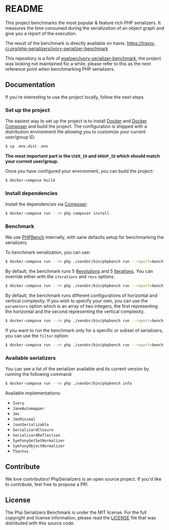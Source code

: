 # README

This project benchmarks the most popular & feature rich PHP serializers. It measures the time consumed during the 
serialization of an object graph and give you a report of the execution.

The result of the benchmark is directly available on travis: https://travis-ci.org/php-serializers/ivory-serializer-benchmark

This repository is a fork of [egeloen/ivory-serializer-benchmark](https://github.com/egeloen/ivory-serializer-benchmark),
the project was looking not maintained for a while, please refer to this as the next reference point when benchmarking
PHP serializers.

## Documentation

If you're interesting to use the project locally, follow the next steps.

### Set up the project

The easiest way to set up the project is to install [Docker](https://www.docker.com) and
[Docker Composer](https://docs.docker.com/compose/) and build the project. The configuration is shipped with a 
distribution environment file allowing you to customize your current user/group ID:

``` bash
$ cp .env.dist .env
```

**The most important part is the `USER_ID` and `GROUP_ID` which should match your current user/group.**

Once you have configured your environment, you can build the project:

``` bash
$ docker-compose build
```

### Install dependencies

Install the dependencies via [Composer](https://getcomposer.org/):

``` bash
$ docker-compose run --rm php composer install
```

### Benchmark

We use [PHPBench](https://phpbench.readthedocs.io/) internally, with sane defaults setup for benchmarking the serializers.

To benchmark serialization, you can use:

``` bash
$ docker-compose run --rm php ./vendor/bin/phpbench run --report=bench
```

By default, the benchmark runs 5 [Revolutions](https://phpbench.readthedocs.io/en/latest/writing-benchmarks.html#improving-precision-revolutions) and 5 [Iterations](https://phpbench.readthedocs.io/en/latest/writing-benchmarks.html#verifying-and-improving-stability-iterations).
You can override either with the `iterations` and `revs` options.

``` bash
$ docker-compose run --rm php ./vendor/bin/phpbench run --report=bench --iterations=10 --revs=10
```

By default, the benchmark runs different configurations of horizontal and vertical complexity.
If you wish to specify your own, you can use the `parameters` option  which is an array of two 
integers, the first representing the horizontal and the second representing the vertical complexity.

``` bash
$ docker-compose run --rm php ./vendor/bin/phpbench run --report=bench --parameters='[1,2]'
```

If you want to run the benchmark only for a specific or subset of serializers, you can use the `filter` option:

``` bash
$ docker-compose run --rm php ./vendor/bin/phpbench run --report=bench --filter=Symfony
```

### Available serializers

You can see a list of the serializer available and its current version by running the following command:

``` bash
$ docker-compose run --rm php ./vendor/bin/phpbench info
```

Available implementations:

* `Ivory`
* `JaneAutomapper`
* `Jms`
* `JmsMinimal`
* `JsonSerializable`
* `SerializardClosure`
* `SerializardReflection`
* `SymfonyGetSetNormalizer`
* `SymfonyObjectNormalizer`
* `TSantos`


## Contribute

We love contributors! PhpSerializers is an open source project. If you'd like to contribute, feel free to propose a PR!.

## License

The Php Serializers Benchmark is under the MIT license. For the full copyright and license information, please read the
[LICENSE](/LICENSE) file that was distributed with this source code.
